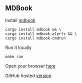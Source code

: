 ## MDBook
Install [mdbook](https://github.com/rust-lang/mdBook)
```
cargo install mdbook && \
cargo install mdbook-alerts && \
cargo install mdbook-cmdrun
```

Run it locally
```
make run
```
Open your browser [here](http://localhost:9999/)

GitHub hosted [version](https://smartcontractkit.github.io/chainlink-testing-framework/overview.html)